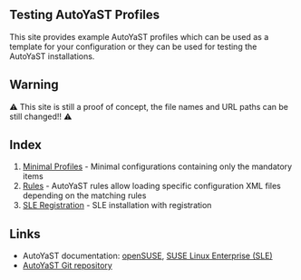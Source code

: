 ## Testing AutoYaST Profiles

This site provides example AutoYaST profiles which can be used as a template
for your configuration or they can be used for testing the AutoYaST
installations.

## Warning

:warning: This site is still a proof of concept, the file names and URL paths
can be still changed!! :warning:

## Index

1. [Minimal Profiles](minimal) - Minimal configurations containing only the
   mandatory items
2. [Rules](rules) - AutoYaST rules allow loading specific configuration XML
   files depending on the matching rules
3. [SLE Registration](registration) - SLE installation with registration

## Links

- AutoYaST documentation: [openSUSE](https://doc.opensuse.org/projects/autoyast/),
  [SUSE Linux Enterprise (SLE)](https://documentation.suse.com/en-us/sles/15-SP1/single-html/SLES-autoyast/)
- [AutoYaST Git repository](https://github.com/yast/yast-autoinstallation)
